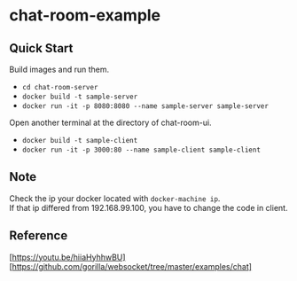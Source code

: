 # chat-room-example

## Quick Start

Build images and run them.
* `cd chat-room-server`
* `docker build -t sample-server`
* `docker run -it -p 8080:8080 --name sample-server sample-server`  

Open another terminal at the directory of chat-room-ui.
* `docker build -t sample-client`
* `docker run -it -p 3000:80 --name sample-client sample-client`

## Note
Check the ip your docker located with `docker-machine ip`.  
If that ip differed from 192.168.99.100, you have to change the code in client.

## Reference
[https://youtu.be/hiiaHyhhwBU]
[https://github.com/gorilla/websocket/tree/master/examples/chat]
